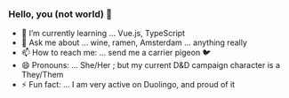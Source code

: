 ### Hello, you (not world) 👋

- 🌱 I’m currently learning ... Vue.js, TypeScript
- 💬 Ask me about ... wine, ramen, Amsterdam ... anything really 
- 📫 How to reach me: ... send me a carrier pigeon 🐦
- 😄 Pronouns: ... She/Her ; but my current D&D campaign character is a They/Them
- ⚡ Fun fact: ... I am very active on Duolingo, and proud of it

